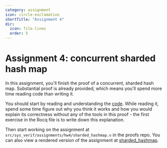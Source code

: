```yaml
---
category: assignment
icon: circle-exclamation
shortTitle: "Assignment 4"
dir:
  icon: file-lines
  order: 5
---
```


# Assignment 4: concurrent sharded hash map

In this assignment, you'll finish the proof of a concurrent, sharded hash map. Substantial proof is already provided, which means you'll spend more time reading code than writing it.

You should start by reading and understanding the [code](https://github.com/tchajed/sys-verif-fa25-proofs/blob/main/go/sharded_hashmap/sharded_hashmap.go). While reading it, spend some time figure out why you think it works and how you would explain its correctness without any of the tools in this proof - the first exercise in the Rocq file is to write down this explanation.

Then start working on the assignment at `src/sys_verif/assignments/hw4/sharded_hashmap.v` in the proofs repo. You can also view a rendered version of the assignment at [sharded_hashmap](./sharded_hashmap.md).
